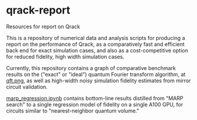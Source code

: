 # qrack-report
Resources for report on Qrack

This is a repository of numerical data and analysis scripts for producing a report on the performance of Qrack, as a comparatively fast and efficient back end for exact simulation cases, and also as a cost-competitive option for reduced fidelity, high width simulation cases.

Currently, this repository contains a graph of comparative benchmark results on the ("exact" or "ideal") quantum Fourier transform algorithm, at [qft.png](https://github.com/unitaryfoundation/qrack-report/blob/main/qft.png), as well as high-width noisy simulation fidelity estimates from mirror circuit validation.

[marp_regression.ipynb](https://github.com/unitaryfoundation/qrack-report/blob/main/marp_regression.ipynb) contains bottom-line results distilled from "MARP search" to a single regression model of fidelity on a single A100 GPU, for circuits similar to "nearest-neighbor quantum volume."
